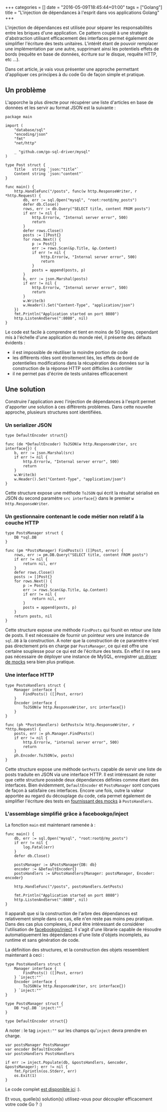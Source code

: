 +++
categories = []
date = "2016-05-09T18:45:44+01:00"
tags = ["Golang"]
title = "L'injection de dépendances à l'esprit dans vos applications Golang"
+++

L'injection de dépendances est utilisée pour séparer les responsabilités entre les briques d'une application.
Ce pattern couplé à une stratégie d'abstraction utilisant efficacement des interfaces permet également
de simplifier l'écriture des tests unitaires. L'intérêt étant de pouvoir remplacer une implémentation par une autre, supprimant
ainsi les potentiels effets de bords (requête en base de données, écriture sur le disque, requête HTTP, etc ...).

Dans cet article, je vais vous présenter une approche permettant d'appliquer ces principes à du code Go de façon simple et pratique.

## Un problème

L'apporche la plus directe pour récupérer une liste d'articles en base de données et les servir au format JSON est la suivante :

```
package main

import (
    "database/sql"
    "encoding/json"
    "fmt"
    "net/http"

    _ "github.com/go-sql-driver/mysql"
)

type Post struct {
    Title   string `json:"title"`
    Content string `json:"content"`
}

func main() {
    http.HandleFunc("/posts", func(w http.ResponseWriter, r *http.Request) {
        db, err := sql.Open("mysql", "root:root@/my_posts")
        defer db.Close()
        rows, err := db.Query("SELECT title, content FROM posts")
        if err != nil {
            http.Error(w, "Internal server error", 500)
            return
        }
        defer rows.Close()
        posts := []Post{}
        for rows.Next() {
            p := Post{}
            err := rows.Scan(&p.Title, &p.Content)
            if err != nil {
                http.Error(w, "Internal server error", 500)
                return
            }
            posts = append(posts, p)
        }
        b, err := json.Marshal(posts)
        if err != nil {
            http.Error(w, "Internal server error", 500)
            return
        }
        w.Write(b)
        w.Header().Set("Content-Type", "application/json")
    })
    fmt.Println("Application started on port 8080")
    http.ListenAndServe(":8080", nil)
}
```

Le code est facile à comprendre et tient en moins de 50 lignes, cependant mis à l'échelle d'une application du monde réel,
il présente des défauts évidents :

- il est impossible de réutiliser la moindre portion de code
- les différents rôles sont étroitement liés, les effets de bord de potentielles modifications dans la récupération des données
  sur la construction de la réponse HTTP sont difficiles à contrôler
- il ne permet pas d'écrire de tests unitaires efficacement

## Une solution

Construire l'application avec l'injection de dépendances à l'esprit permet d'apporter une solution à ces différents problèmes.
Dans cette nouvelle approche, plusieurs structures sont identifiées.

### Un serializer JSON

```
type DefaultEncoder struct{}

func (de *DefaultEncoder) ToJSON(w http.ResponseWriter, src interface{}) {
    b, err := json.Marshal(src)
    if err != nil {
        http.Error(w, "Internal server error", 500)
        return
    }
    w.Write(b)
    w.Header().Set("Content-Type", "application/json")
}
```

Cette structure expose une méthode `ToJSON` qui écrit la résultat sérialisé en JSON du second paramètre `src interface{}`
dans le premier `w http.ResponseWriter`.

### Un gestionnaire contenant le code métier non relatif à la couche HTTP

```
type PostsManager struct {
    DB *sql.DB
}

func (pm *PostsManager) FindPosts() ([]Post, error) {
    rows, err := pm.DB.Query("SELECT title, content FROM posts")
    if err != nil {
        return nil, err
    }
    defer rows.Close()
    posts := []Post{}
    for rows.Next() {
        p := Post{}
        err := rows.Scan(&p.Title, &p.Content)
        if err != nil {
            return nil, err
        }
        posts = append(posts, p)
    }
    return posts, nil
}
```

Cette structure expose une méthode `FindPosts` qui founit en retour une liste de posts.
Il est nécessaire de fournir un pointeur vers une instance de `sql.DB` à la construction.
A noter que la construction de ce paramètre n'est pas directement pris en charge par `PostsManager`, ce qui est offre
une certaine souplesse pour ce qui est de l'écriture des tests. En effet il ne sera pas nécessaire de déployer une instance
de MySQL, enregistrer [un driver de mocks](https://godoc.org/github.com/DATA-DOG/go-sqlmock) sera bien plus pratique.

### Une interface HTTP

```
type PostsHandlers struct {
    Manager interface {
        FindPosts() ([]Post, error)
    }
    Encoder interface {
        ToJSON(w http.ResponseWriter, src interface{})
    }
}

func (ph *PostsHandlers) GetPosts(w http.ResponseWriter, r *http.Request) {
    posts, err := ph.Manager.FindPosts()
    if err != nil {
        http.Error(w, "internal server error", 500)
        return
    }
    ph.Encoder.ToJSON(w, posts)
}
```

Cette structure expose une méthode `GetPosts` capable de servir une liste de posts traduite en JSON via une interface HTTP.
Il est intéressant de noter que cette structure possède deux dépendances définies comme étant des interfaces.
Bien évidemment, `DefaultEncoder` et `PostsManager` sont conçues de façon à satisfaire ces interfaces.
Encore une fois, outre la valeur apportée au regard du découplage du code, cela permet également de simplifier l'écriture des tests
en [fournissant des mocks](https://github.com/stretchr/testify#mock-package) à `PostsHandlers`.

### L'assemblage simplifié grâce à facebookgo/inject

La fonction `main` est maintenant ramenée à :

```
func main() {
    db, err := sql.Open("mysql", "root:root@/my_posts")
    if err != nil {
        log.Fatal(err)
    }
    defer db.Close()

    postsManager := &PostsManager{DB: db}
    encoder := &DefaultEncoder{}
    postsHandlers := &PostsHandlers{Manager: postsManager, Encoder: encoder}

    http.HandleFunc("/posts", postsHandlers.GetPosts)

    fmt.Println("Application started on port 8080")
    http.ListenAndServe(":8080", nil)
}
```

Il apparaît que si la construction de l'arbre des dépendances est relativement simple dans ce cas, elle n'en reste pas moins peu pratique.
Dans des cas plus complexes, il peut être intéressant de considérer l'utilisation de [facebookgo/inject](https://github.com/facebookgo/inject).
Il s'agit d'une librarie capable de résoudre automatiquement les dépendances d'une liste d'objets incomplets, au runtime et sans génération de code.

La définition des structures, et la construction des objets ressemblent maintenant à ceci :

```
type PostsHandlers struct {
    Manager interface {
        FindPosts() ([]Post, error)
    } `inject:""`
    Encoder interface {
        ToJSON(w http.ResponseWriter, src interface{})
    } `inject:""`
}
```

```
type PostsManager struct {
    DB *sql.DB `inject:""`
}
```

```
type DefaultEncoder struct{}
```

A noter : le tag `inject:""` sur les champs qu'`inject` devra prendre en charge.

```
var postsManager PostsManager
var encoder DefaultEncoder
var postsHandlers PostsHandlers

if err := inject.Populate(db, &postsHandlers, &encoder, &postsManager); err != nil {
    fmt.Fprintln(os.Stderr, err)
    os.Exit(1)
}
```

Le code complet [est disponible ici](https://github.com/aubm/dependency-injection-by-example) :).

Et vous, quelle(s) solution(s) utilisez-vous pour découpler efficacement votre code Go ? :)
